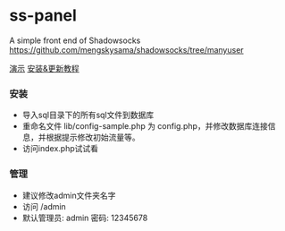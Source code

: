 ss-panel
========

A simple front end of Shadowsocks  https://github.com/mengskysama/shadowsocks/tree/manyuser

[演示](https://cattt.com) [安装&更新教程](https://bbs.yekuba.com/forum-38-1.html)


### 安装
* 导入sql目录下的所有sql文件到数据库
* 重命名文件 lib/config-sample.php 为 config.php，并修改数据库连接信息，并根据提示修改初始流量等。
* 访问index.php试试看

 

### 管理
* 建议修改admin文件夹名字
* 访问 /admin
* 默认管理员: admin 密码: 12345678

